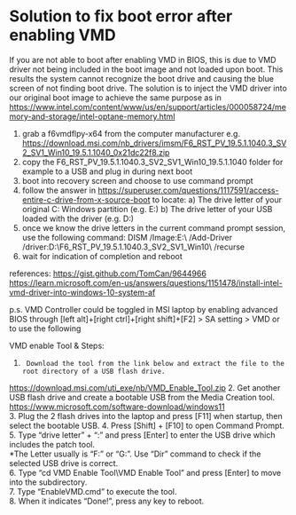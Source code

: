# Solution to fix boot error after enabling VMD

If you are not able to boot after enabling VMD in BIOS, this is due to VMD driver not being included in the boot image and not loaded upon boot.
This results the system cannot recognize the boot drive and causing the blue screen of not finding boot drive.
The solution is to inject the VMD driver into our original boot image to achieve the same purpose as in https://www.intel.com/content/www/us/en/support/articles/000058724/memory-and-storage/intel-optane-memory.html

1. grab a f6vmdflpy-x64 from the computer manufacturer e.g. https://download.msi.com/nb_drivers/imsm/F6_RST_PV_19.5.1.1040.3_SV2_SV1_Win10_19.5.1.1040_0x21dc22f8.zip
2. copy the F6_RST_PV_19.5.1.1040.3_SV2_SV1_Win10_19.5.1.1040 folder for example to a USB and plug in during next boot
3. boot into recovery screen and choose to use command prompt
4. follow the answer in https://superuser.com/questions/1117591/access-entire-c-drive-from-x-source-boot to locate:
    a) The drive letter of your original C: Windows partition (e.g. E:)
    b) The drive letter of your USB loaded with the driver (e.g. D:)
5. once we know the drive letters in the current command prompt session, use the following command:
       DISM /Image:E:\ /Add-Driver /driver:D:\F6_RST_PV_19.5.1.1040.3_SV2_SV1_Win10\ /recurse
6. wait for indication of completion and reboot

references:
https://gist.github.com/TomCan/9644966  
https://learn.microsoft.com/en-us/answers/questions/1151478/install-intel-vmd-driver-into-windows-10-system-af

p.s. VMD Controller could be toggled in MSI laptop by enabling advanced BIOS through [left alt]+[right ctrl]+[right shift]+[F2] > SA setting > VMD
or to use the following

VMD enable Tool & Steps: 
1.      Download the tool from the link below and extract the file to the root directory of a USB flash drive.  
https://download.msi.com/uti_exe/nb/VMD_Enable_Tool.zip 
2.      Get another USB flash drive and create a bootable USB from the Media Creation tool.  
https://www.microsoft.com/software-download/windows11   
3.      Plug the 2 flash drives into the laptop and press [F11] when startup, then select the bootable USB. 
4.      Press [Shift] + [F10] to open Command Prompt.   
5.      Type “drive letter” + “:” and press [Enter] to enter the USB drive which includes the patch tool.   
*The Letter usually is “F:” or “G:”. Use “Dir” command to check if the selected USB drive is correct.   
6.      Type “cd VMD Enable Tool\VMD Enable Tool” and press [Enter] to move into the subdirectory.  
7.      Type “EnableVMD.cmd” to execute the tool.   
8.      When it indicates “Done!”, press any key to reboot.
